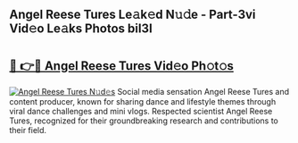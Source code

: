 ## Angel Reese Tures Le𝚊k𝚎d N𝚞𝚍e - Part-3vi Vid𝚎o Le𝚊ks Photos biI3l

# <h2><a href="http://fbbxzd.evod.top/?m=Angel+Reese+Tures">🔗 👉🔴 Angel Reese Tures Vid𝚎o Ph𝚘t𝚘s</a></h2>

[![Angel Reese Tures N𝚞d𝚎s](https://i.imgur.com/8V9OHl7.gif)](http://fbbxzd.evod.top/?m=Angel+Reese+Tures)
Social media sensation Angel Reese Tures and content producer, known for sharing dance and lifestyle themes through viral dance challenges and mini vlogs. Respected scientist Angel Reese Tures, recognized for their groundbreaking research and contributions to their field. 
